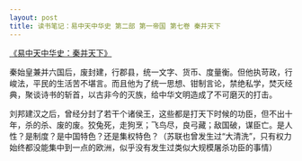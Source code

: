 ```yaml
---
layout: post
title: 读书笔记：易中天中华史 第二部 第一帝国 第七卷 秦并天下
---
```


[《易中天中华史：秦并天下》](http://read.douban.com/ebook/9351380/)

秦始皇兼并六国后，废封建，行郡县，统一文字、货币、度量衡。但他执苛政，行峻法，平民的生活苦不堪言。而且他为了统一思想、钳制言论，禁绝私学，焚灭经典，聚谈诗书的斩首，以古非今的灭族，给中华文明造成了不可磨灭的打击。

刘邦建汉之后，曾经分封了若干个诸侯王，这些都是打天下时候的功臣，但不出十年，杀的杀、废的废。狡兔死，走狗烹；飞鸟尽，良弓藏；敌国破，谋臣亡。是人性？是制度？是中国特色？还是集权特色？（苏联也曾发生过“大清洗”，只有权力始终都没能集中到一点的欧洲，似乎没有发生过类似大规模屠杀功臣的事情）
